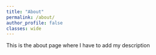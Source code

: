 ```yaml
---
title: "About"
permalink: /about/
author_profile: false
classes: wide
---
```


This is the about page where I have to add my description